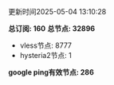 更新时间2025-05-04 13:10:28

**总订阅: 160**
**总节点: 32896**
- vless节点: 8777
- hysteria2节点: 1

**google ping有效节点: 286**
